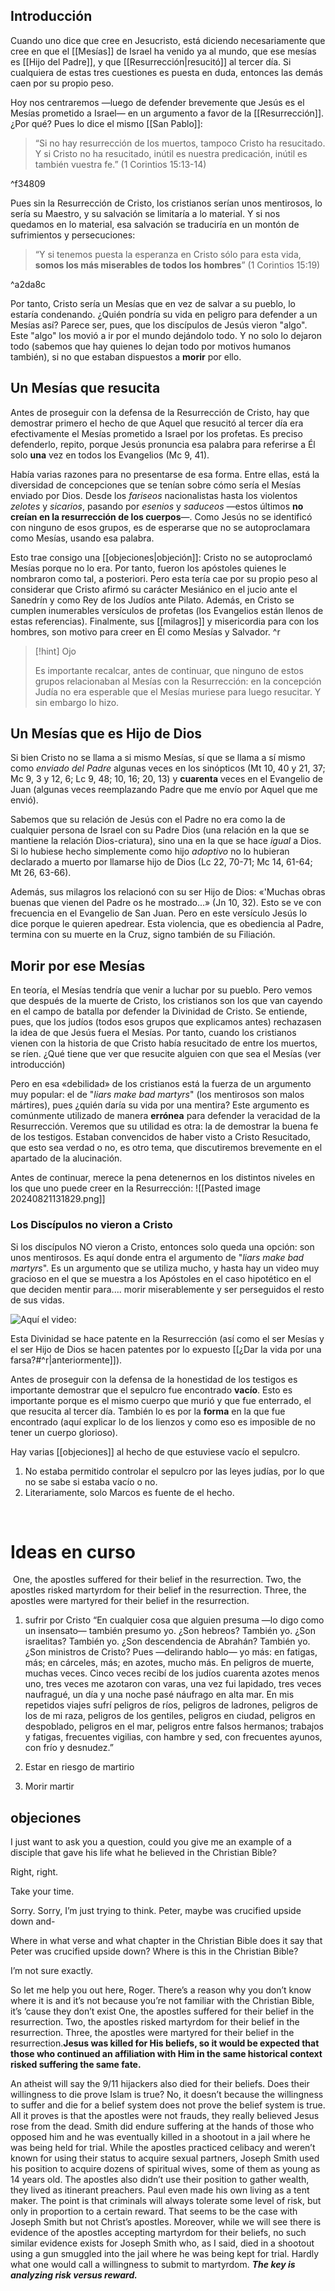 
## Introducción
Cuando uno dice que cree en Jesucristo, está diciendo necesariamente que cree en que el [[Mesías]] de Israel ha venido ya al mundo, que ese mesías es [[Hijo del Padre]], y que [[Resurrección|resucitó]] al tercer día. Si cualquiera de estas tres cuestiones es puesta en duda, entonces las demás caen por su propio peso. 

Hoy nos centraremos —luego de defender brevemente que Jesús es el Mesías prometido a Israel— en un argumento a favor de la [[Resurrección]]. ¿Por qué? Pues lo dice el mismo [[San Pablo]]:

> “Si no hay resurrección de los muertos, tampoco Cristo ha resucitado. ﻿Y si Cristo no ha resucitado, inútil es nuestra predicación, inútil es también vuestra fe.” (1 Corintios 15:13-14)

^f34809

Pues sin la Resurrección de Cristo, los cristianos serían unos mentirosos, lo sería su Maestro, y su salvación se limitaría a lo material. Y si nos quedamos en lo material, esa salvación se traduciría en un montón de sufrimientos y persecuciones:

> “Y si tenemos puesta la esperanza en Cristo sólo para esta vida, **somos los más miserables de todos los hombres**” (1 Corintios 15:19)

^a2da8c

Por tanto, Cristo sería un Mesías que en vez de salvar a su pueblo, lo estaría condenando. ¿Quién pondría su vida en peligro para defender a un Mesías así? Parece ser, pues, que los discípulos de Jesús vieron "algo". Este "algo" los movió a ir por el mundo dejándolo todo. Y no solo lo dejaron todo (sabemos que hay quienes lo dejan todo por motivos humanos también), si no que estaban dispuestos a **morir** por ello. 

## Un Mesías que resucita
Antes de proseguir con la defensa de la Resurrección de Cristo, hay que demostrar primero el hecho de que Aquel que resucitó al tercer día era efectivamente el Mesías prometido a Israel por los profetas. Es preciso defenderlo, repito, porque Jesús pronuncia esa palabra para referirse a Él solo **una** vez en todos los Evangelios (Mc 9, 41).

Había varias razones para no presentarse de esa forma. Entre ellas, está la diversidad de concepciones que se tenían sobre cómo sería el Mesías enviado por Dios. Desde los *fariseos* nacionalistas hasta los violentos *zelotes* y *sicarios*, pasando por *esenios* y *saduceos* —estos últimos **no creían en la resurrección de los cuerpos**—. Como Jesús no se identificó con ninguno de esos grupos, es de esperarse que no se autoproclamara como Mesías, usando esa palabra. 

Esto trae consigo una [[objeciones|objeción]]: Cristo no se autoproclamó Mesías porque no lo era. Por tanto, fueron los apóstoles quienes le nombraron como tal, a posteriori. Pero esta tería cae por su propio peso al considerar que Cristo afirmó su carácter Mesiánico en el jucio ante el Sanedrín y como Rey de los Judíos ante Pilato. Además, en Cristo se cumplen inumerables versículos de profetas (los Evangelios están llenos de estas referencias). Finalmente, sus [[milagros]] y misericordia para con los hombres, son motivo para creer en Él como Mesías y Salvador. ^r


> [!hint] Ojo
> 
> Es importante recalcar, antes de continuar, que ninguno de estos grupos  relacionaban al Mesías con la Resurrección: en la concepción Judía no era esperable que el Mesías muriese para luego resucitar. Y sin embargo lo hizo. 
> 

## Un Mesías que es Hijo de Dios
Si bien Cristo no se llama a si mismo Mesías, sí que se llama a sí mismo como *enviado del Padre* algunas veces en los sinópticos (Mt 10, 40 y 21, 37; Mc 9, 3 y 12, 6; Lc 9, 48; 10, 16; 20, 13) y **cuarenta** veces en el Evangelio de Juan (algunas veces reemplazando Padre que me envío por Aquel que me envió).

Sabemos que su relación de Jesús con el Padre no era como la de cualquier persona de Israel con su Padre Dios (una relación en la que se mantiene la relación Dios-criatura), sino una en la que se hace *igual* a Dios. Si lo hubiese hecho simplemente como hijo *adoptivo* no lo hubieran declarado a muerto por llamarse hijo de Dios (Lc 22, 70-71; Mc 14, 61-64; Mt 26, 63-66). 

Además, sus milagros los relacionó con su ser Hijo de Dios: «'Muchas obras buenas que vienen del Padre os he mostrado...» (Jn 10, 32). Esto se ve con frecuencia en el Evangelio de San Juan. Pero en este versículo Jesús lo dice porque le quieren apedrear. Esta violencia, que es obediencia al Padre, termina con su muerte en la Cruz, signo también de su Filiación. 

## Morir por ese Mesías
En teoría, el Mesías tendría que venir a luchar por su pueblo. Pero vemos que después de la muerte de Cristo, los cristianos son los que van cayendo en el campo de batalla por defender la Divinidad de Cristo. Se entiende, pues, que los judíos (todos esos grupos que explicamos antes) rechazasen la idea de que Jesús fuera el Mesías. Por tanto, cuando los cristianos vienen con la historia de que Cristo había resucitado de entre los muertos, se ríen. ¿Qué tiene que ver que resucite alguien con que sea el Mesías (ver introducción)

Pero en esa «debilidad» de los cristianos está la fuerza de un argumento muy popular: el de  "*liars make bad martyrs*" (los mentirosos son malos mártires), pues ¿quién daría su vida por una mentira? Este argumento es comúnmente utilizado de manera **errónea** para defender la veracidad de la Resurrección. Veremos que su utilidad es otra: la de demostrar la buena fe de los testigos. Estaban convencidos de haber visto a Cristo Resucitado, que esto sea verdad o no, es otro tema, que discutiremos brevemente en el apartado de la alucinación.

Antes de continuar, merece la pena detenernos en los distintos niveles en los que uno puede creer en la Resurrección:
![[Pasted image 20240821131829.png]]
### Los Discípulos no vieron a Cristo
Si los discípulos NO vieron a Cristo, entonces solo queda una opción: son unos mentirosos. Es aquí donde entra el argumento de "*liars make bad martyrs*". Es un argumento que se utiliza mucho, y hasta hay un video muy gracioso en el que se muestra a los Apóstoles en el caso hipotético en el que deciden mentir para.... morir miserablemente y ser perseguidos el resto de sus vidas. 

![Aquí el video:](https://www.youtube.com/watch?v=23UNLLbOS3w)


Esta Divinidad se hace patente en la Resurrección (así como el ser Mesías y el ser Hijo de Dios se hacen patentes por lo expuesto [[¿Dar la vida por una farsa?#^r|anteriormente]]). 










Antes de proseguir con la defensa de la honestidad de los testigos es importante demostrar que el sepulcro fue encontrado **vacío**. Esto es importante porque es el mismo cuerpo que murió y que fue enterrado, el que resucita al tercer día. También lo es por la **forma** en la que fue encontrado (aquí explicar lo de los lienzos y como eso es imposible de no tener un cuerpo glorioso).

Hay varias [[objeciones]] al hecho de que estuviese vacío el sepulcro.
1. No estaba permitido controlar el sepulcro por las leyes judías, por lo que no se sabe si estaba vacío o no.
2. Literariamente, solo Marcos es fuente de el hecho.

 
 
 
 

# Ideas en curso
 One, the apostles suffered for their belief in the resurrection. Two, the apostles risked martyrdom for their belief in the resurrection. Three, the apostles were martyred for their belief in the resurrection.


1. sufrir por Cristo
“En cualquier cosa que alguien presuma ﻿—﻿lo digo como un insensato﻿—﻿ también presumo yo. ﻿¿Son hebreos? También yo. ¿Son israelitas? También yo. ¿Son descendencia de Abrahán? También yo. ﻿¿Son ministros de Cristo? Pues ﻿—﻿delirando hablo﻿—﻿ yo más: en fatigas, más; en cárceles, más; en azotes, mucho más. En peligros de muerte, muchas veces. ﻿Cinco veces recibí de los judíos cuarenta azotes menos uno, ﻿tres veces me azotaron con varas, una vez fui lapidado, tres veces naufragué, un día y una noche pasé náufrago en alta mar. ﻿En mis repetidos viajes sufrí peligros de ríos, peligros de ladrones, peligros de los de mi raza, peligros de los gentiles, peligros en ciudad, peligros en despoblado, peligros en el mar, peligros entre falsos hermanos; ﻿trabajos y fatigas, frecuentes vigilias, con hambre y sed, con frecuentes ayunos, con frío y desnudez.”

2. Estar en riesgo de martirio
3. Morir martir



## objeciones



I just want to ask you a question, could you give me an example of a disciple that gave his life what he believed in the Christian Bible?

Right, right.

Take your time.

Sorry. Sorry, I’m just trying to think. Peter, maybe was crucified upside down and-

Where in what verse and what chapter in the Christian Bible does it say that Peter was crucified upside down? Where is this in the Christian Bible?

I’m not sure exactly.

So let me help you out here, Roger. There’s a reason why you don’t know where it is and it’s not because you’re not familiar with the Christian Bible, it’s ’cause they don’t exist
	One, the apostles suffered for their belief in the resurrection. Two, the apostles risked martyrdom for their belief in the resurrection. Three, the apostles were martyred for their belief in the resurrection.**Jesus was killed for His beliefs, so it would be expected that those who continued an affiliation with Him in the same historical context risked suffering the same fate.**


An atheist will say the 9/11 hijackers also died for their beliefs. Does their willingness to die prove Islam is true? No, it doesn’t because the willingness to suffer and die for a belief system does not prove the belief system is true. All it proves is that the apostles were not frauds, they really believed Jesus rose from the dead.
Smith did endure suffering at the hands of those who opposed him and he was eventually killed in a shootout in a jail where he was being held for trial.
	While the apostles practiced celibacy and weren’t known for using their status to acquire sexual partners, Joseph Smith used his position to acquire dozens of spiritual wives, some of them as young as 14 years old. The apostles also didn’t use their position to gather wealth, they lived as itinerant preachers. Paul even made his own living as a tent maker. The point is that criminals will always tolerate some level of risk, but only in proportion to a certain reward. That seems to be the case with Joseph Smith but not Christ’s apostles. Moreover, while we will see there is evidence of the apostles accepting martyrdom for their beliefs, no such similar evidence exists for Joseph Smith who, as I said, died in a shootout using a gun smuggled into the jail where he was being kept for trial. Hardly what one would call a willingness to submit to martyrdom. ***The key is analyzing risk versus reward.***